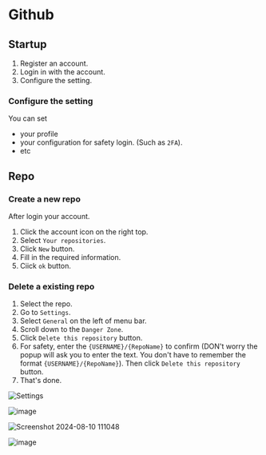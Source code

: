 # Github
## Startup
1. Register an account.
2. Login in with the account.
3. Configure the setting.

### Configure the setting
You can set 
+ your profile
+ your configuration for safety login. (Such as `2FA`).
+ etc

## Repo
### Create a new repo
After login your account.

1. Click the account icon on the right top.
2. Select `Your repositories`.
3. Click `New` button.
4. Fill in the required information.
5. Ciick `ok` button.

### Delete a existing repo

1. Select the repo.
2. Go to `Settings`.
3. Select `General` on the left of menu bar.
4. Scroll down to the `Danger Zone`.
5. Click `Delete this repository` button.
6. For safety, enter the `{USERNAME}/{RepoName}` to confirm (DON't worry the popup will ask you to enter the text. You don't have to remember the format `{USERNAME}/{RepoName}`). Then click `Delete this repository` button.
7. That's done.

![Settings](https://github.com/user-attachments/assets/9808492a-6b83-42bd-b5f1-f5432b656661)

![image](https://github.com/user-attachments/assets/1923b336-7d98-4d64-ac2d-1a09e20ae2d8)

![Screenshot 2024-08-10 111048](https://github.com/user-attachments/assets/8a29c14c-4e33-4534-a8ad-ccfba6e48023)

![image](https://github.com/user-attachments/assets/c69e1430-67c1-46ef-a0ed-d7c076d0709e)




